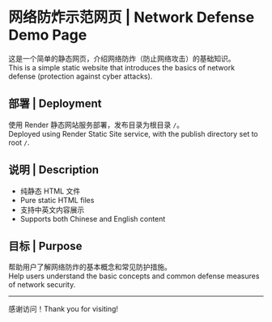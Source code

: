 # 网络防炸示范网页 | Network Defense Demo Page

这是一个简单的静态网页，介绍网络防炸（防止网络攻击）的基础知识。  
This is a simple static website that introduces the basics of network defense (protection against cyber attacks).

## 部署 | Deployment

使用 Render 静态网站服务部署，发布目录为根目录 `/`。  
Deployed using Render Static Site service, with the publish directory set to root `/`.

## 说明 | Description

- 纯静态 HTML 文件  
- Pure static HTML files  
- 支持中英文内容展示  
- Supports both Chinese and English content

## 目标 | Purpose

帮助用户了解网络防炸的基本概念和常见防护措施。  
Help users understand the basic concepts and common defense measures of network security.

---

感谢访问！Thank you for visiting!
